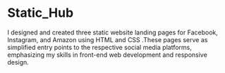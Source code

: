 # Static_Hub

I designed and created three static website landing pages for Facebook, Instagram, and Amazon using HTML and CSS .These pages serve as simplified entry points to the respective social media platforms, emphasizing my skills in front-end web development and responsive design.


